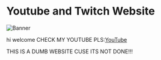 # Youtube and Twitch Website

![Banner]()

hi welcome CHECK MY YOUTUBE PLS:[YouTube](https://www.youtube.com/channel/UCQhr05sumqjmDnFEOFSfXPA)

THIS IS A DUMB WEBSITE CUSE ITS NOT DONE!!!

